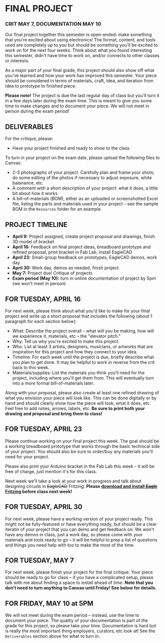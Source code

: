 # FINAL PROJECT  
### CRIT MAY 7, DOCUMENTATION MAY 10  

Our final project together this semester is open-ended: make something that you're excited about using electronics! The format, content, and tools used are completely up to you but should be something you'll be excited to work on for the next four weeks. Think about what you found interesting this semester, didn't have time to work on, and/or connects to other classes or interests.

As a major part of your final grade, this project should also show off what you've learned and how your work has improved this semester. Your piece should be considered in terms of materials, craft, idea, and iteration from idea to prototype to finished piece.

**Please note!** The project is due the last regular day of class but you'll turn it in a few days later during the exam time. This is meant to give you some time to make changes and to document your piece. We will not meet in person during the exam period!

## DELIVERABLES  
For the critique, please:  
* Have your project finished and ready to show to the class

To turn in your project on the exam date, please upload the following files to Canvas:  
* 2-3 photographs of your project. Carefully plan and frame your shots; do some editing of the photos if necessary to adjust exposure, white balanance, etc.  
* A comment with a short description of your project: what it does, a little bit about how it works  
* A bill-of-materials (BOM), either as an uploaded or screenshotted Excel file, listing the parts and materials used in your project – see the sample BOM in the `Resources` folder for an example.  

## PROJECT TIMELINE  
* **April 9:** Project assigned, create project proposal and drawings, finish 3D model of bracket  
* **April 16:** Feedback on final project ideas, breadboard prototype and refined proposal, print bracket in Fab Lab, install EagleCAD  
* **April 23:** Small-group feedback on prototypes, EagleCAD demos, work day  
* **April 30:** Work day, demos as needed, finish project  
* **May 7:** Project due! Critique of projects  
* **Exam period (May 10):** turn in online documentation of project by 5pm (we won't meet in person)  

## FOR TUESDAY, APRIL 16  
For next week, please think about what you'd like to make for your final project and write up a short proposal that includes the following (about 1 paragraph for each section below):

* What: Describe the project overall – what will you be making, how will we experience it, materials, etc – the "elevator pitch."  
* Why: Tell us why you're excited to make this project.  
* Who: List at least 3 artists, designers, musicians, or artworks that are inspiration for this project and how they connect to your idea.  
* Timeline: For each week until the project is due, briefly describe what you plan to get done. It may be helpful to work in reverse from the crit back to this week.  
* Materials/supplies: List the materials you think you'll need for the project, including where you'll get them from. This will eventually turn into a more formal bill-of-materials later.  

Along with your proposal, please also create at least one refined drawing of what you envision your piece will look like. This can be done digitally or by hand and should clearly show how the piece will look, what it does, etc. Feel free to add notes, arrows, labels, etc. **Be sure to print both your drawing and proposal and bring them to class!**

## FOR TUESDAY, APRIL 23  
Please continue working on your final project this week. The goal should be a working breadboard prototype that works through the basic technical side of your project. You should also be sure to order/buy any materials you'll need for your project.

Please also print your Arduino bracket in the Fab Lab this week – it will be free of charge, just mention it's for this class.

Next week we'll take a look at your work in progress and talk about designing circuits in ~~EagleCAD~~ Fritzing. **Please [download and install ~~Eagle~~ Fritzing](http://fritzing.org/download/) before class next week!**

## FOR TUESDAY, APRIL 30  
For next week, please have a working version of your project ready. This might not be fully-featured or have everything ready, but should be a clear iteratin of your project that you can demo and get feedback on. We won't have any demos in class, just a work day, so please come with your materials and tools ready to go – it will be helpful to prep a list of questions and things you need help with too to make the most of the time.

## FOR TUESDAY, MAY 7  
For next week, please finish your project for the final critique. Your piece should be ready to go for class – if you have a complicated setup, please talk with me about finding a space to install ahead of time. **Note that you don't need to turn anything to Canvas until Friday! See below for details.**

## FOR FRIDAY, MAY 10 at 5PM  
We will not meet during the exam period – instead, use the time to document your piece. The quality of your documentation is part of the grade for this project, so please take your time. Documentation is hard but is really the most important thing employers, curators, etc look at! See the `Deliverables` section above for what to turn in.

